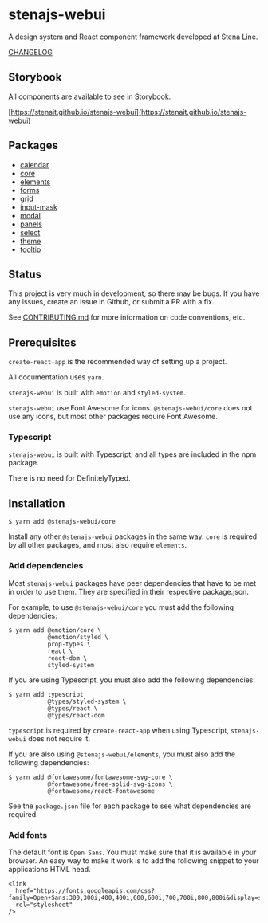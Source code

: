 # stenajs-webui

A design system and React component framework developed at Stena Line.

[CHANGELOG](CHANGELOG.md)

## Storybook

All components are available to see in Storybook.

[https://stenait.github.io/stenajs-webui](https://stenait.github.io/stenajs-webui)

## Packages

- [calendar](packages/calendar/README.md)
- [core](packages/core/README.md)
- [elements](packages/elements/README.md)
- [forms](packages/forms/README.md)
- [grid](packages/grid/README.md)
- [input-mask](packages/input-mask/README.md)
- [modal](packages/modal/README.md)
- [panels](packages/panels/README.md)
- [select](packages/select/README.md)
- [theme](packages/theme/README.md)
- [tooltip](packages/tooltip/README.md)

## Status

This project is very much in development, so there may be bugs.
If you have any issues, create an issue in Github, or submit a PR with a fix.

See [CONTRIBUTING.md](CONTRIBUTING.md) for more information on code conventions, etc.

## Prerequisites

`create-react-app` is the recommended way of setting up a project.

All documentation uses `yarn`.

`stenajs-webui` is built with `emotion` and `styled-system`.

`stenajs-webui` use Font Awesome for icons.
`@stenajs-webui/core` does not use any icons, but most other packages require Font Awesome.

### Typescript

`stenajs-webui` is built with Typescript, and all types are included in the npm package.

There is no need for DefinitelyTyped.

## Installation

```
$ yarn add @stenajs-webui/core
```

Install any other `@stenajs-webui` packages in the same way.
`core` is required by all other packages, and most also require `elements`.

### Add dependencies

Most `stenajs-webui` packages have peer dependencies that have to be met in order to use them.
They are specified in their respective package.json.

For example, to use `@stenajs-webui/core` you must add the following dependencies:

```
$ yarn add @emotion/core \
           @emotion/styled \
           prop-types \
           react \
           react-dom \
           styled-system
```

If you are using Typescript, you must also add the following dependencies:

```
$ yarn add typescript
           @types/styled-system \
           @types/react \
           @types/react-dom
```

`typescript` is required by `create-react-app` when using Typescript, `stenajs-webui` does not require it.

If you are also using `@stenajs-webui/elements`, you must also add the following dependencies:

```
$ yarn add @fortawesome/fontawesome-svg-core \
           @fortawesome/free-solid-svg-icons \
           @fortawesome/react-fontawesome
```

See the `package.json` file for each package to see what dependencies are required.

### Add fonts

The default font is `Open Sans`. You must make sure that it is available in your browser.
An easy way to make it work is to add the following snippet to your applications HTML head.

```
<link
  href="https://fonts.googleapis.com/css?family=Open+Sans:300,300i,400,400i,600,600i,700,700i,800,800i&display=swap"
  rel="stylesheet"
/>
```
